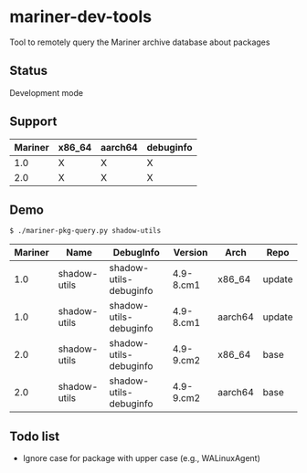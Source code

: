 # mariner-dev-tools
Tool to remotely query the Mariner archive database about packages

## Status
Development mode

## Support
| Mariner   | x86_64 | aarch64 | debuginfo |
| ----------| -------| --------| ----------|
| 1.0       |   X    |    X    |     X     |
| 2.0       |   X    |    X    |     X     |

## Demo
```
$ ./mariner-pkg-query.py shadow-utils
```

| Mariner |     Name     |       DebugInfo        |  Version  |   Arch  |  Repo  |
|---------|--------------|------------------------|-----------|---------|--------|
|   1.0   | shadow-utils | shadow-utils-debuginfo | 4.9-8.cm1 |  x86_64 | update |
|   1.0   | shadow-utils | shadow-utils-debuginfo | 4.9-8.cm1 | aarch64 | update |
|   2.0   | shadow-utils | shadow-utils-debuginfo | 4.9-9.cm2 |  x86_64 |  base  |
|   2.0   | shadow-utils | shadow-utils-debuginfo | 4.9-9.cm2 | aarch64 |  base  |

## Todo list
* Ignore case for package with upper case (e.g., WALinuxAgent)
